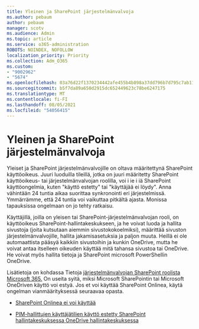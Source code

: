 ```yaml
---
title: Yleinen ja SharePoint järjestelmänvalvoja
ms.author: pebaum
author: pebaum
manager: scotv
ms.audience: Admin
ms.topic: article
ms.service: o365-administration
ROBOTS: NOINDEX, NOFOLLOW
localization_priority: Priority
ms.collection: Adm_O365
ms.custom:
- "9002962"
- "5674"
ms.openlocfilehash: 03a76d22f1370234442afe455b4b898a37dd796b7d795c7ab1190ddd3102ae11
ms.sourcegitcommit: b5f7da89a650d2915dc652449623c78be6247175
ms.translationtype: MT
ms.contentlocale: fi-FI
ms.lasthandoff: 08/05/2021
ms.locfileid: "54056415"
---
```

# <a name="global-and-sharepoint-admin"></a>Yleinen ja SharePoint järjestelmänvalvoja

Yleiset ja SharePoint järjestelmänvalvojille on oltava määritettynä SharePoint käyttöoikeus. Juuri luoduilla tileillä, jotka on juuri määritetty SharePoint käyttöoikeus- tai järjestelmänvalvojan roolilla, voi i ie i iä SharePoint käyttöongelmia, kuten "käyttö estetty" tai "käyttäjää ei löydy". Anna vähintään 24 tuntia aikaa suorittaa synkronointi eri järjestelmissä. Ymmärrämme, että 24 tuntia voi vaikuttaa pitkältä ajasta. Monissa tapauksissa ongelmaan on jo tehty ratkaisu.

Käyttäjillä, joilla on yleisen tai SharePoint-järjestelmänvalvojan rooli, on käyttöoikeus SharePoint-hallintakeskukseen, ja he voivat luoda ja hallita sivustoja (joita kutsutaan aiemmin sivustokokoelmiksi), määrittää sivuston järjestelmänvalvojille, hallita jakamisasetuksia ja paljon muuta. Heillä ei ole automaattista pääsyä kaikkiin sivustoihin ja kunkin OneDrive, mutta he voivat antaa itselleen oikeuden käyttää mitä tahansa sivustoa tai OneDrive. He voivat myös hallita tietoja ja SharePoint microsoft PowerShellin OneDrive.

Lisätietoja on kohdassa Tietoja [järjestelmänvalvojan SharePoint roolista Microsoft 365.](https://docs.microsoft.com/sharepoint/sharepoint-admin-role)
On useita syitä, miksi Microsoft SharePointin tai Microsoft OneDriven käyttö voi estyä. Jos et voi käyttää SharePoint Onlinea, käytä ongelman vianmäärityksessä seuraavaa opasta.

- [SharePoint Onlinea ei voi käyttää](https://docs.microsoft.com/sharepoint/troubleshoot/sharing-and-permissions/sharepoint-online-inaccessible)

- [PIM-hallittujen käyttäjätilien käyttö estetty SharePoint hallintakeskuksessa OneDrive hallintakeskuksessa](https://docs.microsoft.com/sharepoint/troubleshoot/administration/access-denied-to-pim-user-accounts)